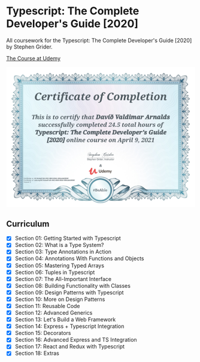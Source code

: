 # Typescript: The Complete Developer's Guide [2020]

All coursework for the Typescript: The Complete Developer's Guide [2020] by Stephen Grider.

[The Course at Udemy](https://www.udemy.com/course/typescript-the-complete-developers-guide/)

![Certificate](tscertificate.jpeg)

## Curriculum

- [x] Section 01: Getting Started with Typescript
- [x] Section 02: What is a Type System?
- [x] Section 03: Type Annotations in Action
- [x] Section 04: Annotations With Functions and Objects
- [x] Section 05: Mastering Typed Arrays
- [x] Section 06: Tuples in Typescript
- [x] Section 07: The All-Important Interface
- [x] Section 08: Building Functionality with Classes
- [x] Section 09: Design Patterns with Typescript
- [x] Section 10: More on Design Patterns
- [x] Section 11: Reusable Code
- [x] Section 12: Advanced Generics
- [x] Section 13: Let's Build a Web Framework
- [x] Section 14: Express + Typescript Integration
- [x] Section 15: Decorators
- [x] Section 16: Advanced Express and TS Integration
- [x] Section 17: React and Redux with Typescript
- [x] Section 18: Extras
